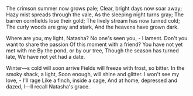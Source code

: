 The crimson summer now grows pale;
Clear, bright days now soar away;
Hazy mist spreads through the vale,
As the sleeping night turns gray;
The barren cornfields lose their gold;
The lively stream has now turned cold;
The curly woods are gray and stark,
And the heavens have grown dark.

Where are you, my light, Natasha?
No one's seen you, - I lament.
Don't you want to share the passion
Of this moment with a friend?
You have not yet met with me
By the pond, or by our tree,
Though the season has turned late,
We have not yet had a date.

Winter—s cold will soon arrive
Fields will freeze with frost, so bitter.
In the smoky shack, a light,
Soon enough, will shine and glitter.
I won't see my love, - I'll rage
Like a finch, inside a cage,
And at home, depressed and dazed,
I—ll recall Natasha's grace.

